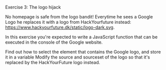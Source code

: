 Exercise 3: The logo hijack

No homepage is safe from the logo bandit! Everytime he sees a Google Logo he replaces it with a logo from HackYourfuture instead: https://www.hackyourfuture.dk/static/logo-dark.svg.

In this exercise you're expected to write a JavaScript function that can be executed in the console of the Google website.

Find out how to select the element that contains the Google logo, and store it in a variable
Modify the source and sourceset of the logo so that it's replaced by the HackYourFuture logo instead.
